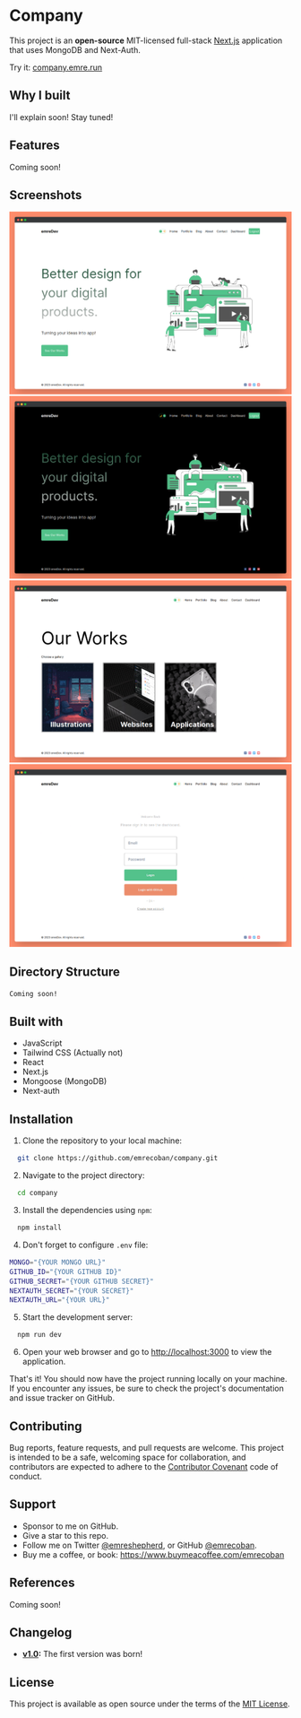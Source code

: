 # Company

This project is an **open-source** MIT-licensed full-stack [Next.js](https://github.com/vercel/next.js) application that uses MongoDB and Next-Auth.

Try it: [company.emre.run](https://company.emre.run)

## Why I built

I'll explain soon! Stay tuned!

## Features

Coming soon!

## Screenshots

![ss1](/github_assets/ss1.png)
![ss2-dark](/github_assets/ss2.png)
![ss3](/github_assets/ss3.png)
![ss4](/github_assets/ss4.png)

## Directory Structure

```bash
Coming soon!
```

## Built with

- JavaScript
- Tailwind CSS (Actually not)
- React
- Next.js
- Mongoose (MongoDB)
- Next-auth

## Installation

1. Clone the repository to your local machine:

```bash
  git clone https://github.com/emrecoban/company.git
```

2. Navigate to the project directory:

```bash
  cd company
```

3. Install the dependencies using `npm`:

```bash
  npm install
```

4. Don't forget to configure `.env` file:

```bash
MONGO="{YOUR MONGO URL}"
GITHUB_ID="{YOUR GITHUB ID}"
GITHUB_SECRET="{YOUR GITHUB SECRET}"
NEXTAUTH_SECRET="{YOUR SECRET}"
NEXTAUTH_URL="{YOUR URL}"
```

5. Start the development server:

```bash
  npm run dev
```

6. Open your web browser and go to [http://localhost:3000](http://localhost:3000) to view the application.

That's it! You should now have the project running locally on your machine. If you encounter any issues, be sure to check the project's documentation and issue tracker on GitHub.

## Contributing

Bug reports, feature requests, and pull requests are welcome. This project is intended to be a safe, welcoming space for collaboration, and contributors are expected to adhere to the [Contributor Covenant](https://www.contributor-covenant.org/) code of conduct.

## Support

- Sponsor to me on GitHub.
- Give a star to this repo.
- Follow me on Twitter [@emreshepherd](https://twitter.com/emreshepherd), or GitHub [@emrecoban](https://github.com/emrecoban).
- Buy me a coffee, or book: https://www.buymeacoffee.com/emrecoban

## References

Coming soon!

## Changelog

- **[v1.0](https://github.com/emrecoban/company/releases/tag/v1.0):** The first version was born!

## License

This project is available as open source under the terms of the [MIT License](https://github.com/emrecoban/company/blob/main/LICENSE).
